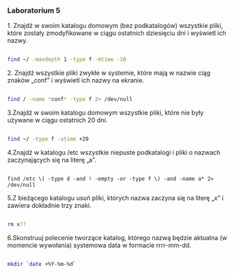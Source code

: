 ### Laboratorium 5

1\. Znajdź w swoim katalogu domowym (bez podkatalogów)
wszystkie pliki, które zostały zmodyfikowane w ciągu ostatnich dziesięciu dni i wyświetl ich nazwy.

```sh

find ~/ -maxdepth 1 -type f -mtime -10 

```

2\. Znajdź wszystkie pliki zwykłe w systemie, które mają w nazwie ciąg znaków „conf” i wyświetl ich nazwy na ekranie.

```sh

find / -name *conf* -type f 2> /dev/null 

```

3\.Znajdź w swoim katalogu domowym wszystkie pliki, które nie były używane w ciągu ostatnich 20 dni.

```sh

find ~/ -type f -atime +20

```

4\.Znajdź w katalogu /etc wszystkie niepuste podkatalogi i pliki o nazwach zaczynających się na literę „a”.

```

find /etc \( -type d -and ! -empty -or -type f \) -and -name a* 2> /dev/null

```

5\.Z bieżącego katalogu usuń pliki, których nazwa zaczyna się na literę „x” i zawiera dokładnie trzy znaki.

```sh

rm x??

```

6\.Skonstruuj polecenie tworzące katalog, którego nazwą będzie aktualna (w momencie wywołania) systemowa data w formacie rrrr-mm-dd.

```sh

mkdir `date +%Y-%m-%d`

```
